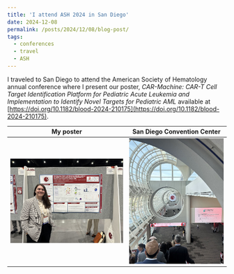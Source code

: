 ```yaml
---
title: 'I attend ASH 2024 in San Diego'
date: 2024-12-08
permalink: /posts/2024/12/08/blog-post/
tags:
  - conferences
  - travel
  - ASH
---
```


I traveled to San Diego to attend the American Society of Hematology annual conference where I present our poster, *CAR-Machine: CAR-T Cell Target Identification Platform for Pediatric Acute Leukemia and Implementation to Identify Novel Targets for Pediatric AML* available at [https://doi.org/10.1182/blood-2024-210175](https://doi.org/10.1182/blood-2024-210175).

My poster            |  San Diego Convention Center
:-------------------------:|:-------------------------:
![ASH building](/images/ash2024_poster.jpg)  |  ![ASH building](/images/ash2024_building.jpg)

